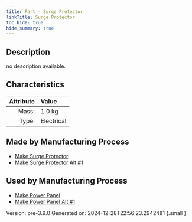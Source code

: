 ```yaml
---
title: Part - Surge Protector
linkTitle: Surge Protector
toc_hide: true
hide_summary: true
---
```


## Description
no description available.

## Characteristics

| Attribute      | Value |
|--------:|:------|
|Mass:|1.0 kg|
|Type:|Electrical|

## Made by Manufacturing Process

- [Make Surge Protector](/docs/definitions/process/make-surge-protector)
- [Make Surge Protector Alt #1](/docs/definitions/process/make-surge-protector-alt--1)

## Used by Manufacturing Process

- [Make Power Panel](/docs/definitions/process/make-power-panel)
- [Make Power Panel Alt #1](/docs/definitions/process/make-power-panel-alt--1)


Version: pre-3.9.0 Generated on: 2024-12-28T22:56:23.2942481
{.small }

